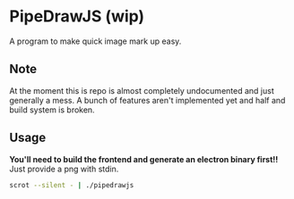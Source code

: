 # PipeDrawJS (wip)

A program to make quick image mark up easy.

## Note

At the moment this is repo is almost completely undocumented and just generally a mess. A bunch of features aren't implemented yet and half and build system is broken.

## Usage

**You'll need to build the frontend and generate an electron binary first!!**
Just provide a png with stdin.

```sh
scrot --silent - | ./pipedrawjs
```
